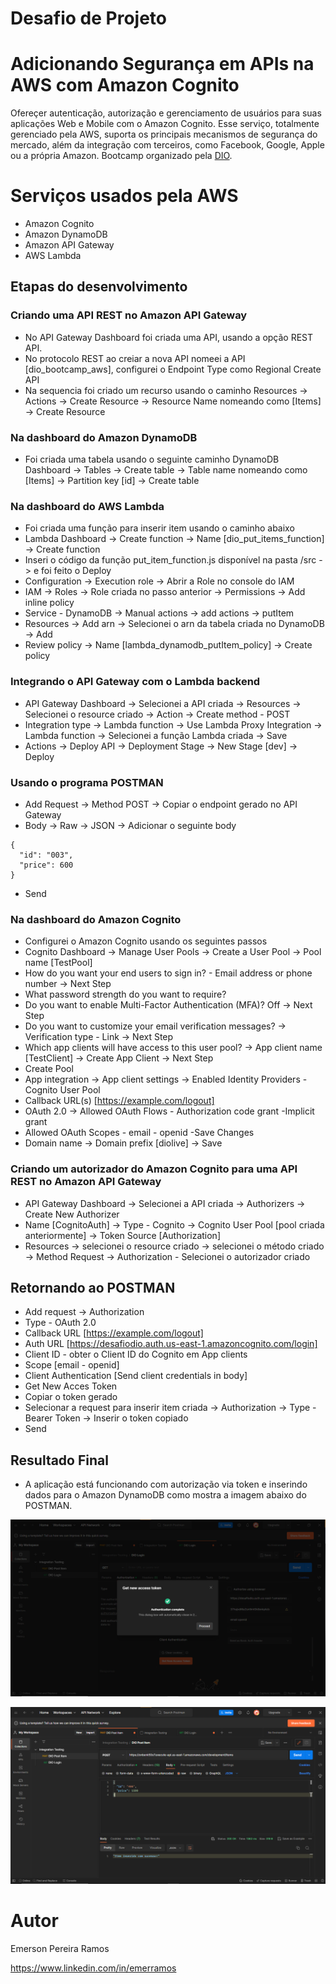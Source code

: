 # Desafio de Projeto

# Adicionando Segurança em APIs na AWS com Amazon Cognito

Ofereçer autenticação, autorização e gerenciamento de usuários para suas aplicações Web e Mobile com o Amazon Cognito. Esse serviço, totalmente gerenciado pela AWS, suporta os principais mecanismos de segurança do mercado, além da integração com terceiros, como Facebook, Google, Apple ou a própria Amazon. Bootcamp organizado pela [DIO](https://web.dio.me "Site da DIO").

# Serviços usados pela AWS
- Amazon Cognito
- Amazon DynamoDB
- Amazon API Gateway
- AWS Lambda

## Etapas do desenvolvimento
### Criando uma API REST no Amazon API Gateway

  - No API Gateway Dashboard foi criada uma API, usando a opção REST API.
  - No protocolo REST ao creiar a nova API nomeei a API [dio_bootcamp_aws], configurei o Endpoint Type como Regional Create API
  - Na sequencia foi criado um recurso usando o caminho Resources -> Actions -> Create Resource -> Resource Name nomeando como [Items] -> Create Resource
  
### Na dashboard do Amazon DynamoDB

  - Foi criada uma tabela usando o seguinte caminho DynamoDB Dashboard -> Tables -> Create table -> Table name nomeando como [Items] -> Partition key [id] -> Create table 
### Na dashboard do AWS Lambda

  - Foi criada uma função para inserir item usando o caminho abaixo
  - Lambda Dashboard -> Create function -> Name [dio_put_items_function] -> Create function
  - Inseri o código da função put_item_function.js disponível na pasta /src -> e foi feito o Deploy
  - Configuration -> Execution role -> Abrir a Role no console do IAM
  - IAM -> Roles -> Role criada no passo anterior -> Permissions -> Add inline policy
  - Service - DynamoDB -> Manual actions -> add actions -> putItem
  - Resources -> Add arn -> Selecionei o arn da tabela criada no DynamoDB -> Add
  - Review policy -> Name [lambda_dynamodb_putItem_policy] -> Create policy
  
### Integrando o API Gateway com o Lambda backend

  - API Gateway Dashboard -> Selecionei a API criada -> Resources -> Selecionei o resource criado -> Action -> Create method - POST
  - Integration type -> Lambda function -> Use Lambda Proxy Integration -> Lambda function -> Selecionei a função Lambda criada -> Save
  - Actions -> Deploy API -> Deployment Stage -> New Stage [dev] -> Deploy
  
### Usando o programa POSTMAN

  - Add Request -> Method POST -> Copiar o endpoint gerado no API Gateway
  - Body -> Raw -> JSON -> Adicionar o seguinte body
```
{
  "id": "003",
  "price": 600
}
```
  - Send
  
### Na dashboard do Amazon Cognito

  - Configurei o Amazon Cognito usando os seguintes passos
  - Cognito Dashboard -> Manage User Pools -> Create a User Pool -> Pool name [TestPool]
  - How do you want your end users to sign in? - Email address or phone number -> Next Step
  - What password strength do you want to require?
  - Do you want to enable Multi-Factor Authentication (MFA)? Off -> Next Step
  - Do you want to customize your email verification messages? -> Verification type - Link -> Next Step
  - Which app clients will have access to this user pool? -> App client name [TestClient] -> Create App Client -> Next Step
  - Create Pool
  - App integration -> App client settings -> Enabled Identity Providers - Cognito User Pool
  - Callback URL(s) [https://example.com/logout]
  - OAuth 2.0 -> Allowed OAuth Flows - Authorization code grant -Implicit grant
  - Allowed OAuth Scopes - email - openid
  -Save Changes
  - Domain name -> Domain prefix [diolive] -> Save
  
### Criando um autorizador do Amazon Cognito para uma API REST no Amazon API Gateway

  - API Gateway Dashboard -> Selecionei a API criada -> Authorizers -> Create New Authorizer
  - Name [CognitoAuth] -> Type - Cognito -> Cognito User Pool [pool criada anteriormente] -> Token Source [Authorization]
  - Resources -> selecionei o resource criado -> selecionei o método criado -> Method Request -> Authorization - Selecionei o autorizador criado
  
## Retornando ao POSTMAN

  - Add request -> Authorization
  - Type - OAuth 2.0
  - Callback URL [https://example.com/logout]
  - Auth URL [https://desafiodio.auth.us-east-1.amazoncognito.com/login]
  - Client ID - obter o Client ID do Cognito em App clients
  - Scope [email - openid]
  - Client Authentication [Send client credentials in body]
  - Get New Acces Token
  - Copiar o token gerado
  - Selecionar a request para inserir item criada -> Authorization -> Type - Bearer Token -> Inserir o token copiado
  - Send
  
## Resultado Final

  - A aplicação está funcionando com autorização via token e inserindo dados para o Amazon DynamoDB como mostra a imagem abaixo do POSTMAN.
  
  
![AUTORIZAÇÃO TOKEN](https://github.com/elmiso007/bootcamp-aws-desafio-cognito/blob/master/src/assets/postman%202.png) 




![Inserido com Sucesso](https://github.com/elmiso007/bootcamp-aws-desafio-cognito/blob/master/src/assets/POSTMAN%201.png)


# Autor

Emerson Pereira Ramos

https://www.linkedin.com/in/emerramos
